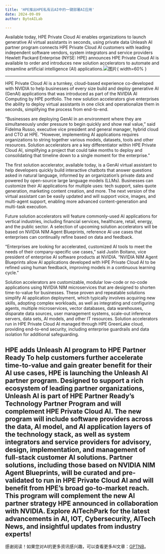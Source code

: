 ```yaml
---
title: 'HPE推出HPE私有云AI中的一键部署AI应用'
date: 2024-09-09
author: ByteAILab

---
```


Available today, HPE Private Cloud AI enables organizations to launch generative AI virtual assistants in seconds, using private data
Unleash AI partner program connects HPE Private Cloud AI customers with leading independent software vendors, system integrators and service providers
Hewlett Packard Enterprise (NYSE: HPE) announces HPE Private Cloud AI is available to order and introduces new solution accelerators to automate and streamline artificial intelligence (AI) applications.![图片](https://ai-techpark.com/wp-content/uploads/2024/09/HPE-Introduces-960x540.jpg){ width=60% }

---
 HPE Private Cloud AI is a turnkey, cloud-based experience co-developed with NVIDIA to help businesses of every size build and deploy generative AI (GenAI) applications that was introduced as part of the NVIDIA AI Computing by HPE portfolio. The new solution accelerators give enterprises the ability to deploy virtual assistants in one click and operationalize them in seconds, simplifying the process from end-to-end.

“Businesses are deploying GenAI in an environment where they are simultaneously under pressure to begin quickly and show real value,” said Fidelma Russo, executive vice president and general manager, hybrid cloud and CTO at HPE. “However, implementing AI applications requires organizations to string together various models, datasets, tools and other resources. Solution accelerators are a key differentiator within HPE Private Cloud AI, simplifying a project that could take months to deploy and consolidating that timeline down to a single moment for the enterprise.”

The first solution accelerator, available today, is a GenAI virtual assistant to help developers quickly build interactive chatbots that answer questions asked in natural language, informed by an organization’s private data and powered by open-source large language models (LLMs). Businesses can customize their AI applications for multiple uses: tech support, sales quote generation, marketing content creation, and more. The next version of the virtual assistant can be easily updated and will support voice, images, and multi-agent support, enabling more advanced content-generation and multi-task execution.

Future solution accelerators will feature commonly-used AI applications for vertical industries, including financial services, healthcare, retail, energy, and the public sector. A selection of upcoming solution accelerators will be based on NVIDIA NIM Agent Blueprints, reference AI use cases that enterprises can continually refine based on data and feedback.

“Enterprises are looking for accelerated, customized AI tools to meet the needs of their company-specific use cases,” said Justin Boitano, vice president of enterprise AI software products at NVIDIA. “NVIDIA NIM Agent Blueprints allow AI applications developed with HPE Private Cloud AI to be refined using human feedback, improving models in a continuous learning cycle.”

Solution accelerators are customizable, modular low-code or no-code applications using NVIDIA NIM microservices that are designed to shorten time-to-value for businesses. These proven and repeatable solutions simplify AI application deployment, which typically involves acquiring new skills, adopting complex workloads, as well as integrating and configuring agents, multiple microservices, vector databases, data warehouses, disparate data sources, user management systems, scale-out inference servers, data sets, AI models, and other IT resources. Solution accelerators run in HPE Private Cloud AI managed through HPE GreenLake cloud, providing end-to-end security, including enterprise guardrails and data isolation for additional safeguarding.

HPE adds Unleash AI program to HPE Partner Ready
To help customers further accelerate time-to-value and gain greater benefit for their AI use cases, HPE is launching the Unleash AI partner program. Designed to support a rich ecosystem of leading partner organizations, Unleash AI is part of HPE Partner Ready’s Technology Partner Program and will complement HPE Private Cloud AI. The new program will include software providers across the data, AI model, and AI application layers of the technology stack, as well as system integrators and service providers for advisory, design, implementation, and management of full-stack customer AI solutions. Partner solutions, including those based on NVIDIA NIM Agent Blueprints, will be curated and pre-validated to run in HPE Private Cloud AI and will benefit from HPE’s broad go-to-market reach. This program will complement the new AI partner strategy HPE announced in collaboration with NVIDIA. Explore AITechPark for the latest advancements in AI, IOT, Cybersecurity, AITech News, and insightful updates from industry experts!
---
感谢阅读！如果您对AI的更多资讯感兴趣，可以查看更多AI文章：[GPTNB](https://gptnb.com)。